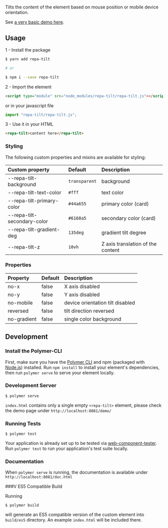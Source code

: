 # <repa-tilt>

Tilts the content of the element based on mouse position or mobile device orientation.

See [a very basic demo here](https://dyuri.bitbucket.io/repa-tilt/).

## Usage

1 - Install the package

```sh
$ yarn add repa-tilt

# or

$ npm i --save repa-tilt
```

2 - Import the element

```html
<script type="module" src="node_modules/repa-tilt/repa-tilt.js"></script>
```

or in your javascript file

```js
import "repa-tilt/repa-tilt.js";
```

3 - Use it in your HTML

```html
<repa-tilt>content here</repa-tilt>
```

### Styling

The following custom properties and mixins are available for styling:

Custom property             | Default                   | Description
:---                        |:---                       |:---
--repa-tilt-background      | `transparent`             | background
--repa-tilt-text-color      | `#fff`                    | text color
--repa-tilt-primary-color   | `#44a655`                 | primary color (card)
--repa-tilt-secondary-color | `#6168a5`                 | secondary color (card)
--repa-tilt-gradient-deg    | `135deg`                  | gradient tilt degree
--repa-tilt-z               | `10vh`                    | Z axis translation of the content

### Properties

Property        | Default             | Description
:---            | :---                | :---
no-x            | false               | X axis disabled
no-y            | false               | Y axis disabled
no-mobile       | false               | device orientation tilt disabled
reversed        | false               | tilt direction reversed
no-gradient     | false               | single color background

## Development

### Install the Polymer-CLI

First, make sure you have the [Polymer CLI](https://www.npmjs.com/package/polymer-cli) and npm (packaged with [Node.js](https://nodejs.org)) installed. Run `npm install` to install your element's dependencies, then run `polymer serve` to serve your element locally.

### Development Server

```
$ polymer serve
```

`index.html` contains only a single empty `<repa-tilt>` element, please check the demo page under `http://localhost:8081/demo/`

### Running Tests

```
$ polymer test
```

Your application is already set up to be tested via [web-component-tester](https://github.com/Polymer/web-component-tester). Run `polymer test` to run your application's test suite locally.

### Documentation

When `polymer serve` is running, the documentation is available under `http://localhost:8081/doc.html`

###V ES5 Compatible Build

Running
```
$ polymer build
```
will generate an ES5 compatible version of the custom element into `build/es5` directory. An example `index.html` will be included there.

